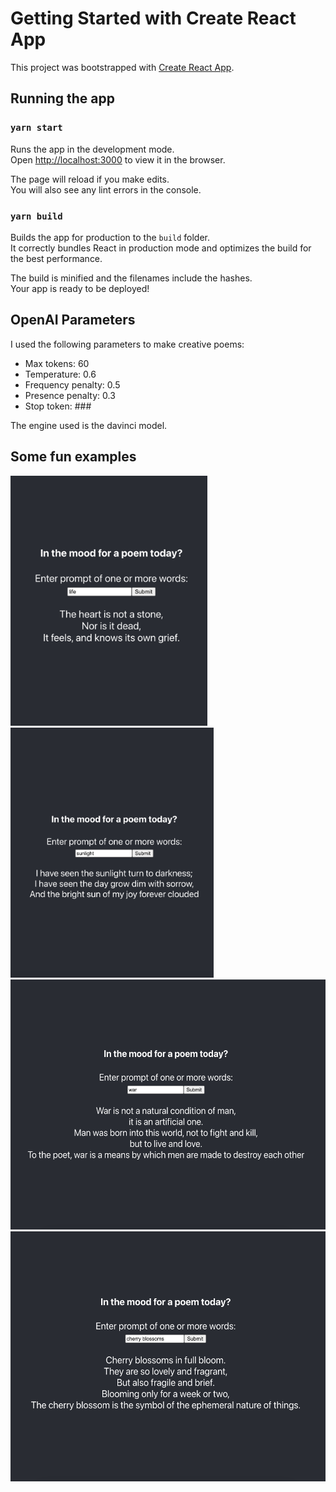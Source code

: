 # Getting Started with Create React App

This project was bootstrapped with [Create React App](https://github.com/facebook/create-react-app).

## Running the app

### `yarn start`

Runs the app in the development mode.\
Open [http://localhost:3000](http://localhost:3000) to view it in the browser.

The page will reload if you make edits.\
You will also see any lint errors in the console.

### `yarn build`

Builds the app for production to the `build` folder.\
It correctly bundles React in production mode and optimizes the build for the best performance.

The build is minified and the filenames include the hashes.\
Your app is ready to be deployed!

## OpenAI Parameters

I used the following parameters to make creative poems:

- Max tokens: 60
- Temperature: 0.6
- Frequency penalty: 0.5
- Presence penalty: 0.3
- Stop token: ###

The engine used is the davinci model.

## Some fun examples
<img src="assets/life-poem.png" alt="life" height="400"/>
<br/>
<img src="assets/sunlight-poem.png" alt="sunlight" height="400"/>
<br/>
<img src="assets/war-poem.png" alt="war" height="400"/>
<br/>
<img src="assets/cherry-blossoms-poem.png" alt="cherry-blossoms" height="400"/>

